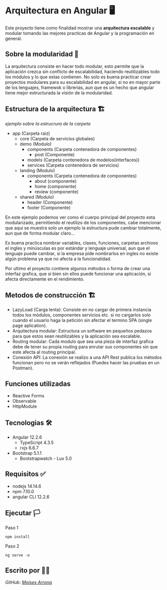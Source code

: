 # Arquitectura en Angular 🖥️
Este proyecto tiene como finalidad mostrar una **arquitectura escalable** y  modular tomando las mejores practicas de Angular y la programación en general.

## Sobre la modularidad 📖
La arquitectura consiste en hacer todo modular, esto permite que la aplicación crezca sin conflicto de escalabilidad, haciendo reutilizables todo los módulos y lo que estas contienen. No solo es buena practicar crear proyectos modulares para su escalabilidad en angular, si no en mayor parte de los lenguajes, framewok o librerías, aun que es un hecho que angular tiene mejor estructurada la visión de la modularidad.

## Estructura de la arquitectura 🏗️
*ejemplo sobre la estrucrura de la carpeta*
- app (Carpeta raiz)
    - core (Carpeta de servicios globales)
    - demo (Modulo)
        - components (Carpeta contenedora de componentes)
            - post (Componente)
        - models (Carpeta contenedora de modelos(interfaces))
        - services (Carpeta contenedora de servicios)
    - landing (Modulo)
        - components (Carpeta contenedora de componentes)
            - about (componente)
            - home (componente)
            - review (componente)
    - shared (Modulo)
        - header (Componente)
        - footer (Componente)

En este ejemplo podemos ver como el cuerpo principal del proyecto esta modularizado, permitiendo el reutilizo de los componentes, cabe mencionar que aqui se muestra solo un ejemplo la estructura pude cambiar totalmente, aun que de forma modular claro...

Es buena practica nombrar variables, clases, funciones, carpetas archivos el ingles y minúsculas es por estándar y lenguaje universal, aun que el lenguaje puede cambiar, si la empresa pide nombrarlos en ingles no existe algún problema ya que no afecta a la funcionalidad.

Por ultimo el proyecto contiene algunos métodos o forma de crear una interfaz grafica, que si bien sin ellos puede funcionar una aplicación, si afecta directamente en el rendimiento.

## Metodos de construcción 🏗️
- LazyLoad (Carga lenta): Consiste en no cargar de primera instancia todos los módulos, componentes servicios etc. si no cargarlos solo cuando el usuario haga la petición sin afectar el termino SPA (single page aplication).
- Arquitectura modular: Estructura un software en pequeños pedazos para que estos sean reutilizables y la aplicación sea escalable.
- Routing modular: Cada modulo que sea una pieza de interfaz grafica debe de tener su propia routing para enrutar sus componentes sin que este afecta al routing principal.
- Conexión API: La conexión se realizo a una API Rest publica los métodos funcionan pero no se verán reflejados (Puedes hacer las pruebas en un Postman).

## Funciones utilizadas
- Reactive Forms
- Observable
- HttpModule

## Tecnologias 🛠️
- Angular 12.2.6
    - TypeScript 4.3.5
    - rxjs 6.6.7
- Bootstrap 5.1.1
    - Bootstrapwatch - Lux 5.0

## Requisitos ✅
- nodejs 14.14.6
- npm 7.10.0
- angular CLI 12.2.6

## Ejecutar 🏳️
Paso 1
```
npm install
```
Paso 2
```
ng serve -o
```

## Escrito por 👨‍💻
*GitHub: [Moises Arrona](https://github.com/moisesarrona)*